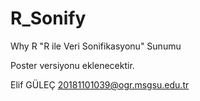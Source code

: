 # R_Sonify


Why R "R ile Veri Sonifikasyonu" Sunumu

Poster versiyonu eklenecektir.

Elif GÜLEÇ
20181101039@ogr.msgsu.edu.tr
